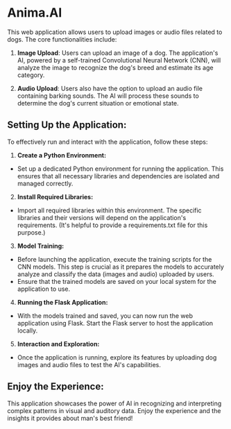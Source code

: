 # Anima.AI

This web application allows users to upload images or audio files related to dogs. The core functionalities include:

1. **Image Upload**: Users can upload an image of a dog. The application's AI, powered by a self-trained Convolutional Neural Network (CNN), will analyze the image to recognize the dog's breed and estimate its age category.

1. **Audio Upload**: Users also have the option to upload an audio file containing barking sounds. The AI will process these sounds to determine the dog's current situation or emotional state.

## Setting Up the Application:

To effectively run and interact with the application, follow these steps:

1. **Create a Python Environment:**

* Set up a dedicated Python environment for running the application. This ensures that all necessary libraries and dependencies are isolated and managed correctly.

2. **Install Required Libraries:**

* Import all required libraries within this environment. The specific libraries and their versions will depend on the application's requirements. (It's helpful to provide a requirements.txt file for this purpose.)

3. **Model Training:**

* Before launching the application, execute the training scripts for the CNN models. This step is crucial as it prepares the models to accurately analyze and classify the data (images and audio) uploaded by users.
* Ensure that the trained models are saved on your local system for the application to use.

4. **Running the Flask Application:**

* With the models trained and saved, you can now run the web application using Flask. Start the Flask server to host the application locally.

5. **Interaction and Exploration:**

* Once the application is running, explore its features by uploading dog images and audio files to test the AI's capabilities.

## Enjoy the Experience:

This application showcases the power of AI in recognizing and interpreting complex patterns in visual and auditory data. Enjoy the experience and the insights it provides about man's best friend!